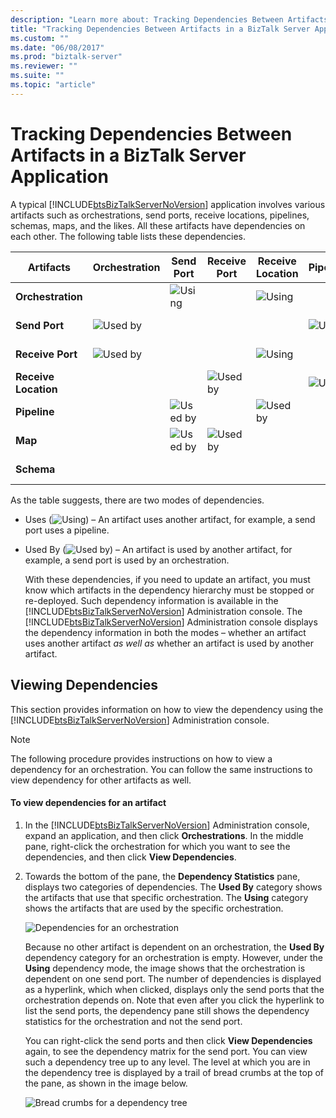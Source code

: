 ```yaml
---
description: "Learn more about: Tracking Dependencies Between Artifacts in a BizTalk Server Application"
title: "Tracking Dependencies Between Artifacts in a BizTalk Server Application"
ms.custom: ""
ms.date: "06/08/2017"
ms.prod: "biztalk-server"
ms.reviewer: ""
ms.suite: ""
ms.topic: "article"
---
```

# Tracking Dependencies Between Artifacts in a BizTalk Server Application
A typical [!INCLUDE[btsBizTalkServerNoVersion](../includes/btsbiztalkservernoversion-md.md)] application involves various artifacts such as orchestrations, send ports, receive locations, pipelines, schemas, maps, and the likes. All these artifacts have dependencies on each other. The following table lists these dependencies.  
  
|Artifacts|Orchestration|Send Port|Receive Port|Receive Location|Pipeline|Maps|Schemas|  
|---------------|-------------------|---------------|------------------|----------------------|--------------|----------|-------------|  
|**Orchestration**||![Using](../core/media/dependency-using-icon.png "Dependency_Using_Icon")||![Using](../core/media/dependency-using-icon.png "Dependency_Using_Icon")||||  
|**Send Port**|![Used by](../core/media/dependency-usedby-icon.png "Dependency_UsedBy_Icon")||||![Using](../core/media/dependency-using-icon.png "Dependency_Using_Icon")|![Using](../core/media/dependency-using-icon.png "Dependency_Using_Icon")||  
|**Receive Port**|![Used by](../core/media/dependency-usedby-icon.png "Dependency_UsedBy_Icon")|||![Using](../core/media/dependency-using-icon.png "Dependency_Using_Icon")||![Using](../core/media/dependency-using-icon.png "Dependency_Using_Icon")||  
|**Receive Location**|||![Used by](../core/media/dependency-usedby-icon.png "Dependency_UsedBy_Icon")||![Using](../core/media/dependency-using-icon.png "Dependency_Using_Icon")|||  
|**Pipeline**||![Used by](../core/media/dependency-usedby-icon.png "Dependency_UsedBy_Icon")||![Used by](../core/media/dependency-usedby-icon.png "Dependency_UsedBy_Icon")||||  
|**Map**||![Used by](../core/media/dependency-usedby-icon.png "Dependency_UsedBy_Icon")|![Used by](../core/media/dependency-usedby-icon.png "Dependency_UsedBy_Icon")||||![Using](../core/media/dependency-using-icon.png "Dependency_Using_Icon")|  
|**Schema**||||||![Used by](../core/media/dependency-usedby-icon.png "Dependency_UsedBy_Icon")||  
  
 As the table suggests, there are two modes of dependencies.  
  
- Uses (![Using](../core/media/dependency-using-icon.png "Dependency_Using_Icon")) – An artifact uses another artifact, for example, a send port uses a pipeline.  
  
- Used By (![Used by](../core/media/dependency-usedby-icon.png "Dependency_UsedBy_Icon")) – An artifact is used by another artifact, for example, a send port is used by an orchestration.  
  
  With these dependencies, if you need to update an artifact, you must know which artifacts in the dependency hierarchy must be stopped or re-deployed. Such dependency information is available in the [!INCLUDE[btsBizTalkServerNoVersion](../includes/btsbiztalkservernoversion-md.md)] Administration console. The [!INCLUDE[btsBizTalkServerNoVersion](../includes/btsbiztalkservernoversion-md.md)] Administration console displays the dependency information in both the modes – whether an artifact uses another artifact *as well as* whether an artifact is used by another artifact.  
  
## Viewing Dependencies  
 This section provides information on how to view the dependency using the [!INCLUDE[btsBizTalkServerNoVersion](../includes/btsbiztalkservernoversion-md.md)] Administration console.  
  
> [!NOTE]
>  The following procedure provides instructions on how to view a dependency for an orchestration. You can follow the same instructions to view dependency for other artifacts as well.  
  
#### To view dependencies for an artifact  
  
1. In the [!INCLUDE[btsBizTalkServerNoVersion](../includes/btsbiztalkservernoversion-md.md)] Administration console, expand an application, and then click **Orchestrations**. In the middle pane, right-click the orchestration for which you want to see the dependencies, and then click **View Dependencies**.  
  
2. Towards the bottom of the pane, the **Dependency Statistics** pane, displays two categories of dependencies. The **Used By** category shows the artifacts that use that specific orchestration. The **Using** category shows the artifacts that are used by the specific orchestration.  
  
    ![Dependencies for an orchestration](../core/media/dependency-orchestration.jpg "Dependency_Orchestration")  
  
    Because no other artifact is dependent on an orchestration, the **Used By** dependency category for an orchestration is empty. However, under the **Using** dependency mode, the image shows that the orchestration is dependent on one send port. The number of dependencies is displayed as a hyperlink, which when clicked, displays only the send ports that the orchestration depends on. Note that even after you click the hyperlink to list the send ports, the dependency pane still shows the dependency statistics for the orchestration and not the send port.  
  
    You can right-click the send ports and then click **View Dependencies** again, to see the dependency matrix for the send port. You can view such a dependency tree up to any level. The level at which you are in the dependency tree is displayed by a trail of bread crumbs at the top of the pane, as shown in the image below.  
  
    ![Bread crumbs for a dependency tree](../core/media/dependency-breadcrumbs.jpg "Dependency_BreadCrumbs")

